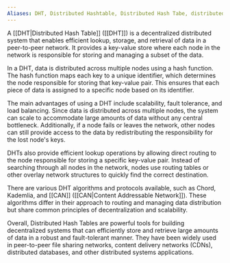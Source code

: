 ```yaml
---
Aliases: DHT, Distributed Hashtable, Distributed Hash Tabe, distributed hash table
---
```

A [[DHT|Distributed Hash Table]] ([[DHT]]) is a decentralized distributed system that enables efficient lookup, storage, and retrieval of data in a peer-to-peer network. It provides a key-value store where each node in the network is responsible for storing and managing a subset of the data.

In a DHT, data is distributed across multiple nodes using a hash function. The hash function maps each key to a unique identifier, which determines the node responsible for storing that key-value pair. This ensures that each piece of data is assigned to a specific node based on its identifier.

The main advantages of using a DHT include scalability, fault tolerance, and load balancing. Since data is distributed across multiple nodes, the system can scale to accommodate large amounts of data without any central bottleneck. Additionally, if a node fails or leaves the network, other nodes can still provide access to the data by redistributing the responsibility for the lost node's keys.

DHTs also provide efficient lookup operations by allowing direct routing to the node responsible for storing a specific key-value pair. Instead of searching through all nodes in the network, nodes use routing tables or other overlay network structures to quickly find the correct destination.

There are various DHT algorithms and protocols available, such as Chord, Kademlia, and [[CAN]] ([[CAN|Content Addressable Network]]). These algorithms differ in their approach to routing and managing data distribution but share common principles of decentralization and scalability.

Overall, Distributed Hash Tables are powerful tools for building decentralized systems that can efficiently store and retrieve large amounts of data in a robust and fault-tolerant manner. They have been widely used in peer-to-peer file sharing networks, content delivery networks (CDNs), distributed databases, and other distributed systems applications.

